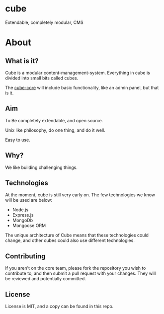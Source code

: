 # cube
Extendable, completely modular, CMS

# About

## What is it?
  Cube is a modular content-management-system. Everything in cube is divided into small bits called cubes. 
  
  The [cube-core](/ContentCube/cube-core) will include basic functionality, like an admin panel, but that is it. 
  
## Aim
  To Be completely extendable, and open source.
  
  Unix like philosophy, do one thing, and do it well.
  
  Easy to use.
  
## Why?
  We like building challenging things.

## Technologies
  At the moment, cube is still very early on. The few technologies we know will be used are below:
  - Node.js
  - Express.js
  - MongoDb
  - Mongoose ORM

  The unique architecture of Cube means that these technologies could change, and other cubes could also use different technologies.

## Contributing
  If you aren't on the core team, please fork the repository you wish to contribute to, and then submit a pull request with your changes. They will be reviewed and potentially committed.
  
## License
  License is MIT, and a copy can be found in this repo.
  
  

